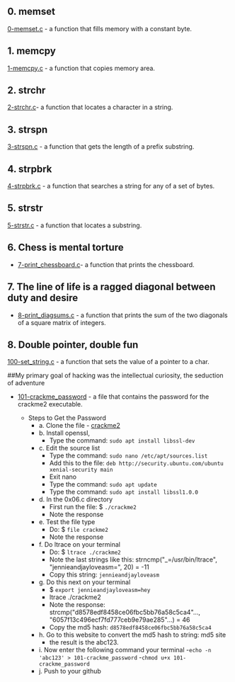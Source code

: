 ## 0. memset
[0-memset.c](https://github.com/larsody/alx-low_level_programming/blob/master/0x07-pointers_arrays_strings/0-memset.c) - a function that fills memory with a constant byte.

## 1. memcpy
[1-memcpy.c](https://github.com/larsody/alx-low_level_programming/blob/master/0x07-pointers_arrays_strings/1-memcpy.c) - a function that copies memory area.

## 2. strchr
[2-strchr.c](https://github.com/larsody/alx-low_level_programming/blob/master/0x07-pointers_arrays_strings/2-strchr.c)- a function that locates a character in a string.

## 3. strspn
[3-strspn.c](https://github.com/larsody/alx-low_level_programming/blob/master/0x07-pointers_arrays_strings/3-strspn.c) - a function that gets the length of a prefix substring.

## 4. strpbrk
[4-strpbrk.c](https://github.com/larsody/alx-low_level_programming/blob/master/0x07-pointers_arrays_strings/4-strpbrk.c) - a function that searches a string for any of a set of bytes.

## 5. strstr
[5-strstr.c](https://github.com/larsody/alx-low_level_programming/blob/master/0x07-pointers_arrays_strings/5-strstr.c) - a function that locates a substring.

## 6. Chess is mental torture
- [7-print_chessboard.c](https://github.com/larsody/alx-low_level_programming/blob/master/0x07-pointers_arrays_strings/7-print_chessboard.c)- a function that prints the chessboard.

## 7. The line of life is a ragged diagonal between duty and desire
- [8-print_diagsums.c](https://github.com/larsody/alx-low_level_programming/blob/master/0x07-pointers_arrays_strings/8-print_diagsums.c) - a function that prints the sum of the two diagonals of a square matrix of integers.

## 8. Double pointer, double fun
[100-set_string.c](https://github.com/larsody/alx-low_level_programming/blob/master/0x07-pointers_arrays_strings/100-set_string.c) - a function that sets the value of a pointer to a char.


##My primary goal of hacking was the intellectual curiosity, the seduction of adventure
- [101-crackme_password](https://github.com/larsody/alx-low_level_programming/blob/master/0x07-pointers_arrays_strings/101-crackme_password) - a file that contains the password for the crackme2 executable.

   - Steps to Get the Password
     - a. Clone the file - [crackme2](https://github.com/holbertonschool/0x06.c)
     - b. Install openssl,
       - Type the command: `sudo apt install libssl-dev`
     - c. Edit the source list
       - Type the command: `sudo nano /etc/apt/sources.list`
       - Add this to the file: `deb http://security.ubuntu.com/ubuntu xenial-security main`
       - Exit nano
       - Type the command: `sudo apt update`
       - Type the command: `sudo apt install libssl1.0.0`
     - d. In the 0x06.c directory
       - First run the file: $ `./crackme2`
       - Note the response
     - e. Test the file type
       - Do: $ `file crackme2`
       - Note the response
     - f. Do ltrace on your terminal
       -  Do: $ `ltrace ./crackme2`
       -  Note the last strings like this: strncmp("_=/usr/bin/ltrace", "jennieandjayloveasm=", 20) = -11
       -  Copy this string: `jennieandjayloveasm`
     - g. Do this next on your terminal
       - $ `export jennieandjayloveasm=hey`
       - ltrace ./crackme2
       - Note the response: strcmp("d8578edf8458ce06fbc5bb76a58c5ca4"…, "6057f13c496ecf7fd777ceb9e79ae285"…) = 46
       - Copy the md5 hash: `d8578edf8458ce06fbc5bb76a58c5ca4`
     - h. Go to this website to convert the md5 hash to string: md5 site
       - the result is the abc123.
     - i. Now enter the following command your terminal
       -`echo -n 'abc123' > 101-crackme_password`
       -`chmod u+x 101-crackme_password`
     - j. Push to your github
